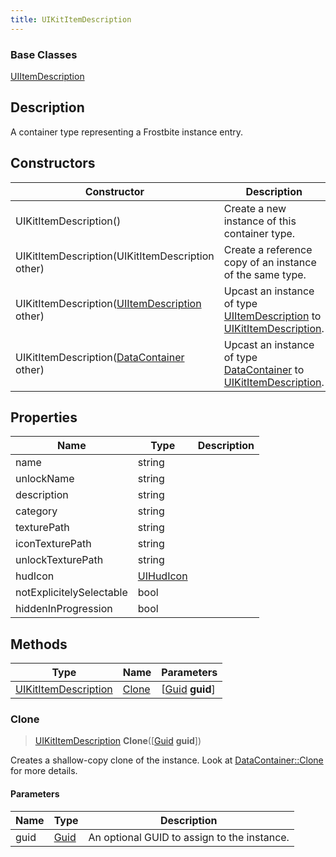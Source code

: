 ```yaml
---
title: UIKitItemDescription
---
```

### Base Classes

[UIItemDescription](UIItemDescription)

## Description

A container type representing a Frostbite instance entry.

## Constructors

| Constructor                                                                     | Description                                                                                                                     |
| ------------------------------------------------------------------------------- | ------------------------------------------------------------------------------------------------------------------------------- |
| UIKitItemDescription()                                                          | Create a new instance of this container type.                                                                                   |
| UIKitItemDescription(UIKitItemDescription other)                                | Create a reference copy of an instance of the same type.                                                                        |
| UIKitItemDescription([UIItemDescription](UIItemDescription) other)              | Upcast an instance of type [UIItemDescription](UIItemDescription) to [UIKitItemDescription](UIKitItemDescription).              |
| UIKitItemDescription([DataContainer](/vext/ref/shared/class/datacontainer) other) | Upcast an instance of type [DataContainer](/vext/ref/shared/class/datacontainer) to [UIKitItemDescription](UIKitItemDescription). |

## Properties

| Name                     | Type                   | Description |
| ------------------------ | ---------------------- | ----------- |
| name                     | string                 |             |
| unlockName               | string                 |             |
| description              | string                 |             |
| category                 | string                 |             |
| texturePath              | string                 |             |
| iconTexturePath          | string                 |             |
| unlockTexturePath        | string                 |             |
| hudIcon                  | [UIHudIcon](UIHudIcon) |             |
| notExplicitelySelectable | bool                   |             |
| hiddenInProgression      | bool                   |             |

## Methods

| Type                                         | Name            | Parameters                                     |
| -------------------------------------------- | --------------- | ---------------------------------------------- |
| [UIKitItemDescription](UIKitItemDescription) | [Clone](#clone) | \[[Guid](/vext/ref/shared/class/guid) **guid**\] |

### Clone

> [UIKitItemDescription](UIKitItemDescription) **Clone**(\[[Guid](/vext/ref/shared/class/guid) **guid**\])

Creates a shallow-copy clone of the instance. Look at [DataContainer::Clone](/vext/ref/shared/class/datacontainer#clone) for more details.

#### Parameters

| Name | Type         | Description                                 |
| ---- | ------------ | ------------------------------------------- |
| guid | [Guid](Guid) | An optional GUID to assign to the instance. |
